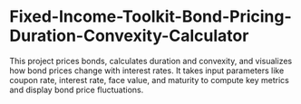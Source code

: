 # Fixed-Income-Toolkit-Bond-Pricing-Duration-Convexity-Calculator
This project prices bonds, calculates duration and convexity, and visualizes how bond prices change with interest rates. It takes input parameters like coupon rate, interest rate, face value, and maturity to compute key metrics and display bond price fluctuations.
